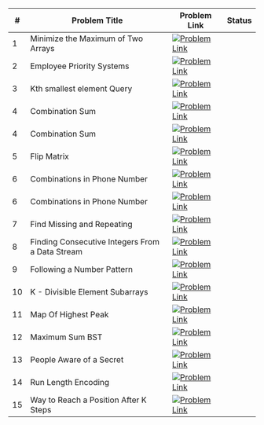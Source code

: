 | # | Problem Title | Problem Link | Status |
|---|---------------|--------------|--------|
| 1 | Minimize the Maximum of Two Arrays | [![Problem Link](./assets/leetcode.svg)](https://leetcode.com/problems/minimize-the-maximum-of-two-arrays/) | |
| 2 | Employee Priority Systems | [![Problem Link](./assets/leetcode.svg)](https://leetcode.com/problems/high-access-employees/) |  |
| 3 | Kth smallest element Query | [![Problem Link](./assets/leetcode.svg)](https://leetcode.com/problems/query-kth-smallest-trimmed-number/) |  |
| 4 | Combination Sum | [![Problem Link](./assets/leetcode.svg)](https://leetcode.com/problems/combination-sum-iii/) |  |
| 4 | Combination Sum | [![Problem Link](./assets/leetcode.svg)](https://leetcode.com/problems/combination-sum-iii/) | |
| 5 | Flip Matrix | [![Problem Link](./assets/leetcode.svg)](https://leetcode.com/problems/random-flip-matrix/) | |
| 6 | Combinations in Phone Number | [![Problem Link](./assets/leetcode.svg)](https://leetcode.com/problems/letter-combinations-of-a-phone-number/) | |
| 6 | Combinations in Phone Number | [![Problem Link](./assets/leetcode.svg)](https://leetcode.com/problems/letter-combinations-of-a-phone-number/) |  |
| 7 | Find Missing and Repeating | [![Problem Link](./assets/gfg.svg)](https://www.geeksforgeeks.org/problems/find-missing-and-repeating2512/1) | |
| 8 | Finding Consecutive Integers From a Data Stream | [![Problem Link](./assets/leetcode.svg)](https://leetcode.com/problems/find-consecutive-integers-from-a-data-stream/) | |
| 9 | Following a Number Pattern | [![Problem Link](./assets/gfg.svg)](https://www.geeksforgeeks.org/problems/number-following-a-pattern3126/1) | |
| 10 | K - Divisible Element Subarrays | [![Problem Link](./assets/leetcode.svg)](https://leetcode.com/problems/k-divisible-elements-subarrays/description/) | |
| 11 | Map Of Highest Peak | [![Problem Link](./assets/leetcode.svg)](https://leetcode.com/problems/map-of-highest-peak/) | |
| 12 | Maximum Sum BST | [![Problem Link](./assets/leetcode.svg)](https://leetcode.com/problems/maximum-sum-bst-in-binary-tree/) | |
| 13 | People Aware of a Secret | [![Problem Link](./assets/leetcode.svg)](https://leetcode.com/problems/number-of-people-aware-of-a-secret/) | |
| 14 | Run Length Encoding | [![Problem Link](./assets/gfg.svg)](https://www.geeksforgeeks.org/problems/run-length-encoding/1) | |
| 15 | Way to Reach a Position After K Steps | [![Problem Link](./assets/leetcode.svg)](https://leetcode.com/problems/number-of-ways-to-reach-a-position-after-exactly-k-steps/) | |


